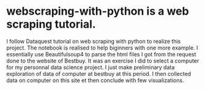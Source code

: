 # webscraping-with-python is a web scraping tutorial. 
I follow Dataquest tutorial on web scraping with python to realize this project. 
The notebook is realised to help biginners with one more example.
I essentially use Beautifulsoup4 to parse the html files I got from the request done to the website of Bestbuy.
It was an exercise I did to select a computer for my personnal data science project.
I just make preliminary data exploration of data of computer at bestbuy at this period. I then collected data on computer on this site et then conclude with few visualizations.

